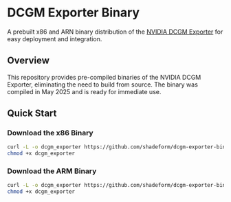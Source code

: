 # DCGM Exporter Binary

A prebuilt x86 and ARN binary distribution of the [NVIDIA DCGM Exporter](https://github.com/NVIDIA/dcgm-exporter) for easy deployment and integration.

## Overview

This repository provides pre-compiled binaries of the NVIDIA DCGM Exporter, eliminating the need to build from source. The binary was compiled in May 2025 and is ready for immediate use.

## Quick Start

### Download the x86 Binary

```bash
curl -L -o dcgm_exporter https://github.com/shadeform/dcgm-exporter-binary/releases/download/v0.1.0/dcgm-exporter-x86
chmod +x dcgm_exporter
```

### Download the ARM Binary

```bash
curl -L -o dcgm_exporter https://github.com/shadeform/dcgm-exporter-binary/releases/download/v0.1.0/dcgm-exporter-ARM
chmod +x dcgm_exporter
```